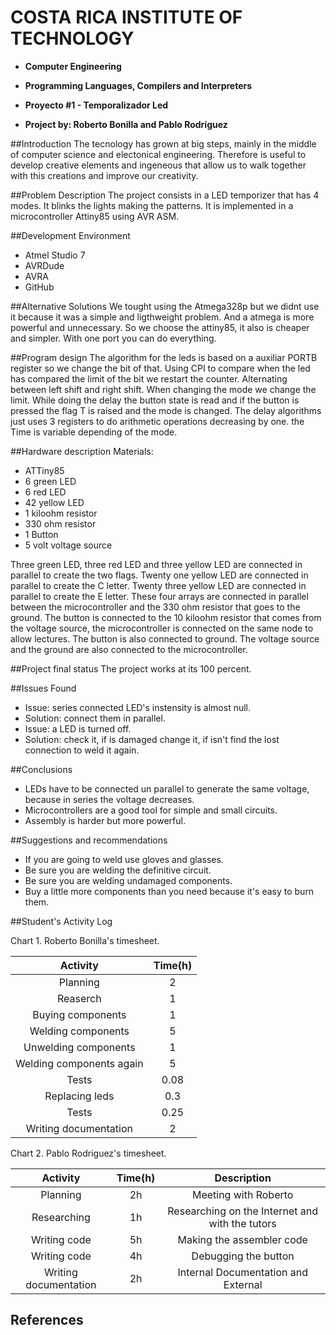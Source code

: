 # COSTA RICA INSTITUTE OF TECHNOLOGY
- **Computer Engineering**

- **Programming Languages, Compilers and Interpreters**


- **Proyecto #1 - ​Temporalizador Led**

- **Project by: Roberto Bonilla and Pablo Rodríguez**







##Introduction
The tecnology has grown at big steps, mainly in the middle of computer science and electonical engineering. Therefore is useful to develop creative elements and ingeneous that allow us to walk together with this creations and improve our creativity.

##Problem Description
The project consists in a LED temporizer that has 4 modes. It blinks the lights making the patterns. It is implemented in a microcontroller Attiny85 using AVR ASM.

##Development Environment
- Atmel Studio 7
- AVRDude
- AVRA
- GitHub

##Alternative Solutions
We tought using the Atmega328p but we didnt use it because it was a simple and ligthweight problem. And a atmega is more powerful and unnecessary. So we choose the attiny85, it also is cheaper and simpler. With one port you can do everything.

##Program design
The algorithm for the leds is based on a auxiliar PORTB register so we change the bit of that. Using CPI to compare when the led has compared the limit of the bit we restart the counter. Alternating between left shift and right shift. When changing the mode we change the limit.
While doing the delay the button state is read and if the button is pressed the flag T is raised and  the mode is changed. The delay algorithms just uses 3 registers to do arithmetic operations decreasing by one. the Time is variable depending of the mode.

##Hardware description
Materials:
- ATTiny85
- 6 green LED
- 6 red LED
- 42 yellow LED
- 1 kiloohm resistor
- 330 ohm resistor
- 1 Button
- 5 volt voltage source

Three green LED, three red LED and three yellow LED are connected in parallel to create the two flags. Twenty one yellow LED are connected in parallel to create the C letter. Twenty three yellow LED are connected in parallel to create the E letter. These four arrays are connected in parallel between the microcontroller and the 330 ohm resistor that goes to the ground. The button is connected to the 10 kiloohm resistor that comes from the voltage source, the microcontroller is connected on the same node to allow lectures. The button is also connected to ground. The voltage source and the ground are also connected to the microcontroller.

##Project final status
The project works at its 100 percent.

##Issues Found
- Issue: series connected LED's instensity is almost null.
- Solution: connect them in parallel.
- Issue: a LED is turned off.
- Solution: check it, if is damaged change it, if isn't find the lost connection to weld it again.

##Conclusions
- LEDs have to be connected un parallel to generate the same voltage, because in series the voltage decreases.
- Microcontrollers are a good tool for simple and small circuits.
- Assembly is harder but more powerful.

##Suggestions and recommendations
- If you are going to weld use gloves and glasses.
- Be sure you are welding the definitive circuit.
- Be sure you are welding undamaged components.
- Buy a little more components than you need because it's easy to burn them.

##Student's Activity Log

Chart 1. Roberto Bonilla's timesheet.

| Activity                    |Time(h)|
|:---------------------------:|:-----:|
| Planning                    |   2   |
| Reaserch                    |   1   |
| Buying components           |   1   |
| Welding components          |   5   |
| Unwelding components        |   1   |
| Welding components again    |   5   |
| Tests                       |  0.08 |
| Replacing leds              |  0.3  |
| Tests                       |  0.25 |
| Writing documentation       |   2   |

Chart 2. Pablo Rodriguez's timesheet.

| Activity                    | Time(h) | Description |
|:---------------------------:|:-------:|:-----------:|
| Planning                    |    2h   | Meeting with Roberto |
| Researching              	   |    1h   | Researching on the Internet and with the tutors|
| Writing code                |    5h   | Making the assembler code |
| Writing code                |    4h   | Debugging the button |
| Writing documentation       |    2h   | Internal Documentation and External |

## References

